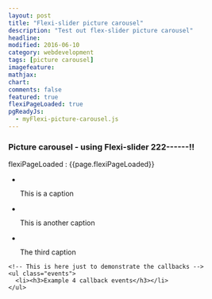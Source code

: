 ```yaml
---
layout: post
title: "Flexi-slider picture carousel"
description: "Test out flex-slider picture carousel"
headline: 
modified: 2016-06-10
category: webdevelopment
tags: [picture carousel]
imagefeature: 
mathjax: 
chart: 
comments: false
featured: true
flexiPageLoaded: true
pgReadyJs:
  - myFlexi-picture-carousel.js
---
```



### Picture  carousel -  using Flexi-slider 222------!!


flexiPageLoaded :  {{page.flexiPageLoaded}}


<div id="wrapper">
	<div class="callbacks_container">
	  <ul class="rslides" id="slider4">
		<li>
		  <img src="{{ site.url }}/images/kitchen_adventurer_cheesecake_brownie.jpg" alt="">
		  <p class="caption">This is a caption</p>
		</li>
		<li>
		  <img src="{{ site.url }}/images/kitchen_adventurer_lemon.jpg" alt="">
		  <p class="caption">This is another caption</p>
		</li>
		<li>
		  <img src="{{ site.url }}/images/kitchen_adventurer_donut.jpg"  alt="">
		  <p class="caption">The third caption</p>
		</li>
	  </ul>
	</div>

    <!-- This is here just to demonstrate the callbacks -->
    <ul class="events">
      <li><h3>Example 4 callback events</h3></li>
    </ul>
</div>	